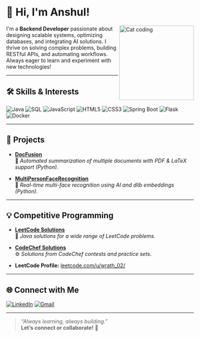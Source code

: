 # 👋 Hi, I'm Anshul!

<img align="right" src="https://media.giphy.com/media/JIX9t2j0ZTN9S/giphy.gif" width="200" alt="Cat coding"/>

I'm a **Backend Developer** passionate about designing scalable systems, optimizing databases, and integrating AI solutions. I thrive on solving complex problems, building RESTful APIs, and automating workflows. Always eager to learn and experiment with new technologies!

---

## 🛠️ Skills & Interests

![Java](https://img.shields.io/badge/Java-ED8B00?style=flat-square&logo=java&logoColor=white)
![SQL](https://img.shields.io/badge/SQL-4479A1?style=flat-square&logo=postgresql&logoColor=white)
![JavaScript](https://img.shields.io/badge/JavaScript-F7DF1E?style=flat-square&logo=javascript&logoColor=black)
![HTML5](https://img.shields.io/badge/HTML5-E34F26?style=flat-square&logo=html5&logoColor=white)
![CSS3](https://img.shields.io/badge/CSS3-1572B6?style=flat-square&logo=css3&logoColor=white)
![Spring Boot](https://img.shields.io/badge/Spring_Boot-6DB33F?style=flat-square&logo=spring-boot&logoColor=white)
![Flask](https://img.shields.io/badge/Flask-000?style=flat-square&logo=flask&logoColor=white)
![Docker](https://img.shields.io/badge/Docker-2496ED?style=flat-square&logo=docker&logoColor=white)

---

## 🚀 Projects

- [**DocFusion**](https://github.com/wrath-02/DocFusion)  
  📄 _Automated summarization of multiple documents with PDF & LaTeX support (Python)._

- [**MultiPersonFaceRecognition**](https://github.com/wrath-02/MultiPersonFaceRecognition)  
  🤖 _Real-time multi-face recognition using AI and dlib embeddings (Python)._

---

## 💡 Competitive Programming

- [**LeetCode Solutions**](https://github.com/wrath-02/Leetcode)  
  🧠 _Java solutions for a wide range of LeetCode problems._

- [**CodeChef Solutions**](https://github.com/wrath-02/CodeChef)  
  ⚙️ _Solutions from CodeChef contests and practice sets._

- **LeetCode Profile:** [leetcode.com/u/wrath_02/](https://leetcode.com/u/wrath_02/)

---

## 🌐 Connect with Me

[![LinkedIn](https://img.shields.io/badge/-LinkedIn-blue?logo=linkedin&logoColor=white&style=flat-square)](https://www.linkedin.com/in/anshulkr02/)
[![Gmail](https://img.shields.io/badge/-anshulkr02@gmail.com-D14836?logo=gmail&logoColor=white&style=flat-square)](mailto:anshulkr02@gmail.com)

---

> _“Always learning, always building.”_  
> <b>Let’s connect or collaborate!</b> 🚀
